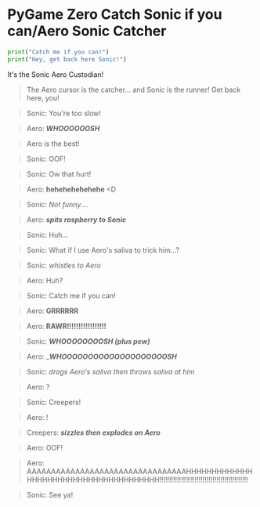 # PyGame Zero Catch Sonic if you can/Aero Sonic Catcher

```python
print("Catch me if you can!")
print("Hey, get back here Sonic!")
```

It's the Sonic Aero Custodian!

> The Aero cursor is the catcher... and Sonic is the runner! Get back here, you!

> Sonic: You're too slow!

> Aero: __*WHOOOOOOSH*__

> Aero is the best!

> Sonic: OOF!

> Sonic: Ow that hurt!

> Aero: __hehehehehehehe__ <D

> Sonic: _Not funny...._

> Aero: __*spits raspberry to Sonic*__

> Sonic: Huh...

> Sonic: What if I use Aero's saliva to trick him...?
  
> Sonic: *whistles to Aero*
  
> Aero: Huh?
  
> Sonic: Catch me if you can!
 
> Aero: __GRRRRRR__
  
> Aero: __RAWR!!!!!!!!!!!!!!!!!__
  
> Sonic: __*WHOOOOOOOOSH (plus pew)*__

> Aero: ___*WHOOOOOOOOOOOOOOOOOOOOSH*__
  
> Sonic: *drags Aero's saliva then throws saliva at him*
  
> Aero: ?
  
> Sonic: Creepers!
  
> Aero: !
  
> Creepers: __*sizzles then explodes on Aero*__
  
> Aero: OOF!
  
> Aero: AAAAAAAAAAAAAAAAAAAAAAAAAAAAAAAAAHHHHHHHHHHHHHHHHHHHHHHHHHHHHHHHHHHHHHHH!!!!!!!!!!!!!!!!!!!!!!!!!!!!!!!!!!!!!!!!!!!!!
  
> Sonic: See ya!

